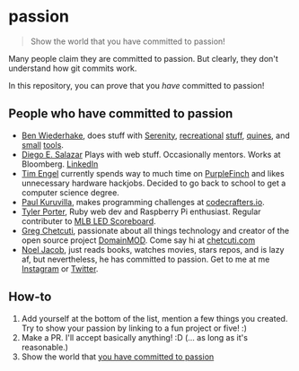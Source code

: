 # passion

> Show the world that you have committed to passion!

Many people claim they are committed to passion. But clearly, they don't understand how git commits work.

In this repository, you can prove that you *have* committed to passion!

## People who have committed to passion

- [Ben Wiederhake](https://github.com/BenWiederhake), does stuff with [Serenity](https://github.com/SerenityOS/serenity), [recreational](https://github.com/BenWiederhake/evo_path#evo_path) [stuff](https://benwiederhake.github.io/oeis-funfacts/), [quines](https://github.com/BenWiederhake/normal-quine#normal-quine), and [small](https://github.com/BenWiederhake/ear#ear) [tools](https://github.com/BenWiederhake/pwned_passwords#pwned_passwords).
- [Diego E. Salazar](https://github.com/DiegoSalazar) Plays with web stuff. Occasionally mentors. Works at Bloomberg. [LinkedIn](https://www.linkedin.com/in/diegoesalazar/)
- [Tim Engel](https://github.com/Veticus) currently spends way to much time on [PurpleFinch](https://github.com/DMU20s/PurpleFinch) and likes unnecessary hardware hackjobs. Decided to go back to school to get a computer science degree.
- [Paul Kuruvilla](https://rohitpaulk.com), makes programming challenges at [codecrafters.io](https://codecrafters.io).
- [Tyler Porter](https://github.com/pawptart), Ruby web dev and Raspberry Pi enthusiast. Regular contributer to [MLB LED Scoreboard](https://github.com/MLB-LED-Scoreboard/mlb-led-scoreboard).
- [Greg Chetcuti](https://github.com/chetcuti), passionate about all things technology and creator of the open source project [DomainMOD](https://domainmod.org). Come say hi at [chetcuti.com](http://chetcuti.com)
- [Noel Jacob](https://github.com/NoelJacob), just reads books, watches movies, stars repos, and is lazy af, but nevertheless, he has committed to passion. Get to me at me [Instagram](https://instagram.com/n.o.e.1) or [Twitter](https://twitter.com/NoelJacob01).

<!--
Hi! Feel free to add yourself.
Please squash your commits, and remember to make the commit message
something like "Committed to passion: Firstname Lastname".
Have fun!
-->

## How-to

1. Add yourself at the bottom of the list, mention a few things you created. Try to show your passion by linking to a fun project or five! :)
2. Make a PR. I'll accept basically anything! :D (… as long as it's reasonable.)
3. Show the world that [you have committed to passion](https://github.com/BenWiederhake/passion/commit/fe543fbe0d8a60ac4bc2405fd921320b6df95c2f)
